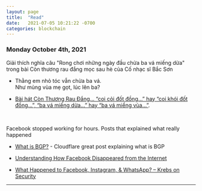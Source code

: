 ```yaml
---
layout: page
title:  "Read"
date:   2021-07-05 10:21:22 -0700
categories: blockchain
---
```


### Monday October 4th, 2021

Giải thích nghĩa câu "Rong chơi những ngày đầu chừa ba vá miếng dừa" trong bài Còn thương rau đắng mọc sau hè của Cố nhạc sĩ Bắc Sơn

- Thằng em nhỏ tóc vẫn chừa ba vá.  
Như mủng vùa mẹ gọt, lúc lên ba?

- [Bài hát Còn Thương Rau Đắng… “coi cỏi đốt đồng…” hay “coi khói đốt đồng…”, “ba vá miếng dừa…” hay “ba vá miểng vùa…”](https://nhacxua.vn/bai-hat-con-thuong-rau-dang-coi-coi-dot-dong-hay-coi-khoi-dot-dong-ba-va-mieng-dua-hay-ba-va-mieng-vua/).

<br>

Facebook stopped working for hours.  Posts that explained what really happened

- [What is BGP?](https://www.cloudflare.com/learning/security/glossary/what-is-bgp/) - Cloudflare great post explaining what is BGP

- [Understanding How Facebook Disappeared from the Internet](https://blog.cloudflare.com/october-2021-facebook-outage/)

- [What Happened to Facebook, Instagram, & WhatsApp? – Krebs on Security](https://krebsonsecurity.com/2021/10/what-happened-to-facebook-instagram-whatsapp/)



---